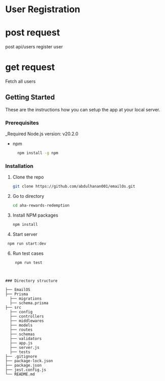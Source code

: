 # User Registration

# post request
  post api/users register user
# get request
  Fetch all users


<!-- GETTING STARTED -->
## Getting Started

These are the instructions how you can setup the app at your local server.

### Prerequisites

_Required Node.js version: v20.2.0
 
* npm
  ```sh
    npm install -g npm
  ```

### Installation

1. Clone the repo
   ```sh
   git clone https://github.com/abdulhanan001/emailOs.git
   ```
2. Go to directory
    ```sh
   cd aha-rewards-redemption
   ```

3. Install NPM packages
   ```sh
   npm install
   ```

4. Start server
 ```sh
  npm run start:dev
 ```
6. Run test cases
   ```sh
    npm run test
  ```


### Directory structure
  
├── EmailOS
  ├── Prisma
    ├── migrations
    ├── schema.prisma
  ├── src
    ├── config
    ├── controllers
    ├── middlewares
    ├── models
    ├── routes
    ├── schemas
    ├── validators
    ├── app.js
    ├── server.js
    ├── tests
  ├── .gitignore
  ├── package-lock.json
  ├── package.json
  ├── jest.config.js
  └── README.md

